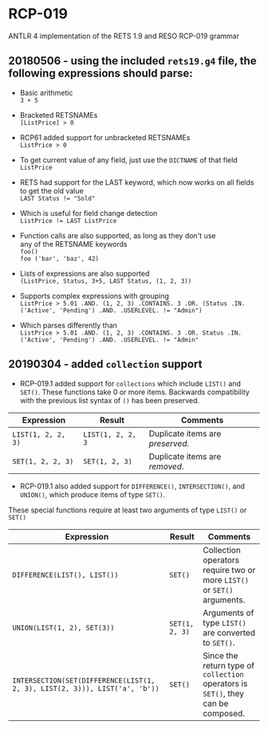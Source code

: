 # RCP-019
ANTLR 4 implementation of the RETS 1.9 and RESO RCP-019 grammar


## 20180506 - using the included `rets19.g4` file, the following expressions should parse:

* Basic arithmetic  
`3 + 5`

* Bracketed RETSNAMEs  
`[ListPrice] > 0`

* RCP61 added support for unbracketed RETSNAMEs  
`ListPrice > 0`

* To get current value of any field, just use the `DICTNAME` of that field  
`ListPrice`

* RETS had support for the LAST keyword, which now works on all fields  
to get the old value  
`LAST Status != "Sold"`

* Which is useful for field change detection  
`ListPrice != LAST ListPrice`

* Function calls are also supported, as long as they don't use  
any of the RETSNAME keywords  
`foo()`  
`foo ('bar', 'baz', 42)`  

* Lists of expressions are also supported  
`(ListPrice, Status, 3+5, LAST Status, (1, 2, 3))`

* Supports complex expressions with grouping  
`ListPrice > 5.01 .AND. (1, 2, 3) .CONTAINS. 3
    .OR. (Status .IN. ('Active', 'Pending') .AND. .USERLEVEL. != "Admin")`

* Which parses differently than  
`ListPrice > 5.01 .AND. (1, 2, 3) .CONTAINS. 3
    .OR. Status .IN. ('Active', 'Pending') .AND. .USERLEVEL. != "Admin"`
    
    
## 20190304 - added `collection` support    
    
* RCP-019.1 added support for `collections` which include `LIST()` and `SET()`. 
These functions take 0 or more items. Backwards compatibility with the previous list syntax of `()` has been preserved.

| Expression  | Result |  Comments |
|---|---|---|
|`LIST(1, 2, 2, 3)`|`LIST(1, 2, 2, 3`| Duplicate items are _preserved_.|
|`SET(1, 2, 2, 3)`|`SET(1, 2, 3)`| Duplicate items are _removed_.|

  
* RCP-019.1 also added support for `DIFFERENCE()`, `INTERSECTION()`, and `UNION()`,
which produce items of type `SET()`. 

These special functions require at least two arguments of type `LIST()` or `SET()`
   
 
 | Expression  | Result |  Comments |
 |---|---|---|
 |`DIFFERENCE(LIST(), LIST())`|`SET()`|Collection operators require two or more `LIST()` or `SET()` arguments.|
 |`UNION(LIST(1, 2), SET(3))`|`SET(1, 2, 3)`|Arguments of type `LIST()` are converted to `SET()`.   |
 |`INTERSECTION(SET(DIFFERENCE(LIST(1, 2, 3), LIST(2, 3))), LIST('a', 'b'))`|`SET()`|Since the return type of `collection` operators is `SET()`, they can be composed.|